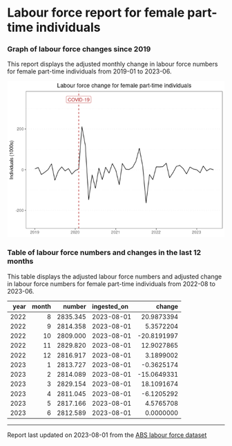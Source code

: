 Labour force report for female part-time individuals
================

### Graph of labour force changes since 2019

This report displays the adjusted monthly change in labour force numbers
for female part-time individuals from 2019-01 to 2023-06.

![](female_part-time_report_files/figure-gfm/unnamed-chunk-2-1.png)<!-- -->

### Table of labour force numbers and changes in the last 12 months

This table displays the adjusted labour force numbers and adjusted
change in labour force numbers for female part-time individuals from
2022-08 to 2023-06.

| year | month |   number | ingested_on |      change |
|-----:|------:|---------:|:------------|------------:|
| 2022 |     8 | 2835.345 | 2023-08-01  |  20.9873394 |
| 2022 |     9 | 2814.358 | 2023-08-01  |   5.3572204 |
| 2022 |    10 | 2809.000 | 2023-08-01  | -20.8191997 |
| 2022 |    11 | 2829.820 | 2023-08-01  |  12.9027865 |
| 2022 |    12 | 2816.917 | 2023-08-01  |   3.1899002 |
| 2023 |     1 | 2813.727 | 2023-08-01  |  -0.3625174 |
| 2023 |     2 | 2814.089 | 2023-08-01  | -15.0649331 |
| 2023 |     3 | 2829.154 | 2023-08-01  |  18.1091674 |
| 2023 |     4 | 2811.045 | 2023-08-01  |  -6.1205292 |
| 2023 |     5 | 2817.166 | 2023-08-01  |   4.5765708 |
| 2023 |     6 | 2812.589 | 2023-08-01  |   0.0000000 |

------------------------------------------------------------------------

Report last updated on 2023-08-01 from the [ABS labour force
dataset](https://www.abs.gov.au/statistics/labour/employment-and-unemployment/labour-force-australia/latest-release)
